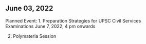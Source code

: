 ## June 03, 2022

Planned Event:
1. 
Preparation Strategies for UPSC Civil Services Examinations
June 7, 2022, 4 pm onwards

2. Polymateria Session
